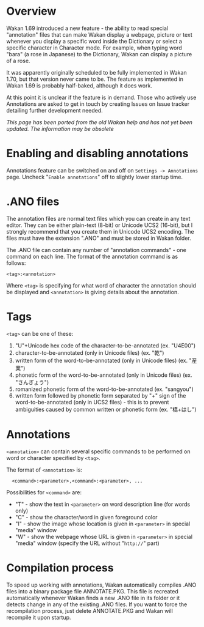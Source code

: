 # Overview
Wakan 1.69 introduced a new feature - the ability to read special "annotation" files that can make Wakan display a webpage, picture or text whenever you display a specific word inside the Dictionary or select a specific character in Character mode. For example, when typing word "bara" (a rose in Japanese) to the Dictionary, Wakan can display a picture of a rose.

It was apparently originally scheduled to be fully implemented in Wakan 1.70, but that version never came to be. The feature as implemented in Wakan 1.69 is probably half-baked, although it does work.

At this point it is unclear if the feature is in demand. Those who actively use Annotations are asked to get in touch by creating Issues on Issue tracker detailing further development needed.

_This page has been ported from the old Wakan help and has not yet been updated. The information may be obsolete_

# Enabling and disabling annotations
Annotations feature can be switched on and off on `Settings -> Annotations` page. Uncheck "`Enable annotations`" off to slightly lower startup time.

# .ANO files
The annotation files are normal text files which you can create in any text editor. They can be either plain-text (8-bit) or Unicode UCS2 (16-bit), but I strongly recommend that you create them in Unicode UCS2 encoding. The files must have the extension ".ANO" and must be stored in Wakan folder.

The .ANO file can contain any number of "annotation commands" - one command on each line. The format of the annotation command is as follows:

`<tag>:<annotation>`

Where `<tag>` is specifying for what word of character the annotation should be displayed and `<annotation>` is giving details about the annotation.

# Tags
`<tag>` can be one of these:

  1. "U"+Unicode hex code of the character-to-be-annotated (ex. "U4E00")
  1. character-to-be-annotated (only in Unicode files) (ex. "乾")
  1. written form of the word-to-be-annotated (only in Unicode files) (ex. "産業")
  1. phonetic form of the word-to-be-annotated (only in Unicode files) (ex. "さんぎょう")
  1. romanized phonetic form of the word-to-be-annotated (ex. "sangyou")
  1. written form followed by phonetic form separated by "+" sign of the word-to-be-annotated (only in UCS2 files) - this is to prevent ambiguities caused by common written or phonetic form (ex. "橋+はし")

# Annotations
`<annotation>` can contain several specific commands to be performed on word or character specified by `<tag>`.

The format of `<annotation>` is:
```
  <command>:<parameter>,<command>:<parameter>, ...
```

Possibilities for `<command>` are:
  * "T" - show the text in `<parameter>` on word description line (for words only)
  * "C" - show the character/word in given foreground color
  * "I" - show the image whose location is given in `<parameter>` in special "media" window
  * "W" - show the webpage whose URL is given in `<parameter>` in special "media" window (specify the URL without "`http://`" part)

# Compilation process
To speed up working with annotations, Wakan automatically compiles .ANO files into a binary package file ANNOTATE.PKG. This file is recreated automatically whenever Wakan finds a new .ANO file in its folder or it detects change in any of the existing .ANO files. If you want to force the recompilation process, just delete ANNOTATE.PKG and Wakan will recompile it upon startup.